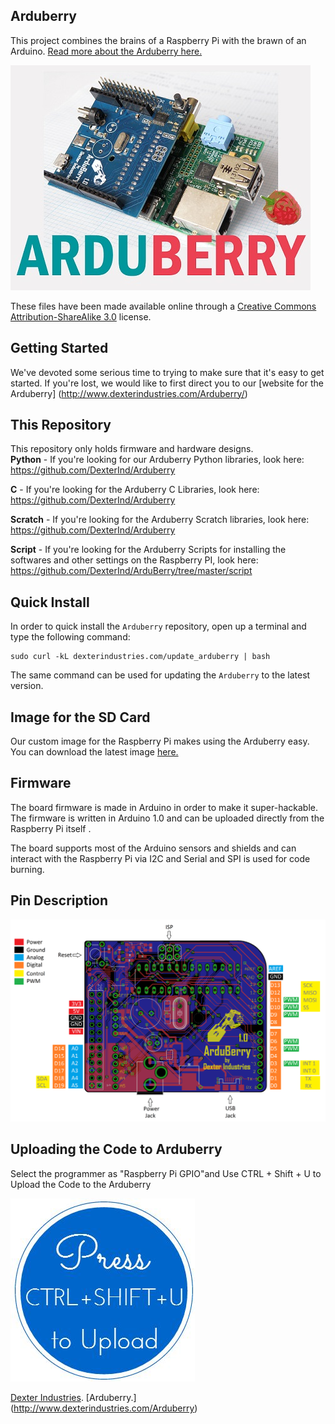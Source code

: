 ## **Arduberry**
This project combines the brains of a Raspberry Pi with the brawn of an Arduino.  [Read more about the Arduberry here.](http://www.dexterindustries.com/Arduberry)

![Picture](Arduberry_Logo_3%20copy.jpg)

These files have been made available online through a [Creative Commons Attribution-ShareAlike 3.0](http://creativecommons.org/licenses/by-sa/3.0/) license.

## Getting Started

We've devoted some serious time to trying to make sure that it's easy to get started.  If you're lost, we would like to first direct you to our [website for the Arduberry] (http://www.dexterindustries.com/Arduberry/)

## This Repository

This repository only holds firmware and hardware designs.  
**Python** - If you're looking for our Arduberry Python libraries, look here:	https://github.com/DexterInd/Arduberry
	
**C** - If you're looking for the Arduberry C Libraries, look here: 		https://github.com/DexterInd/Arduberry
	
**Scratch** - If you're looking for the Arduberry Scratch libraries, look here:	https://github.com/DexterInd/Arduberry

**Script** - If you're looking for the Arduberry Scripts for installing the softwares and other settings on the Raspberry PI, look here:	https://github.com/DexterInd/ArduBerry/tree/master/script

## Quick Install

In order to quick install the `Arduberry` repository, open up a terminal and type the following command:
```
sudo curl -kL dexterindustries.com/update_arduberry | bash
```
The same command can be used for updating the `Arduberry` to the latest version.

## Image for the SD Card
Our custom image for the Raspberry Pi makes using the Arduberry easy. You can download the latest image [here.](http://www.dexterindustries.com/howto/raspberry-pi-tutorials/install-raspbian-for-robots-image-on-an-sd-card/)
	
## Firmware
The board firmware is made in Arduino in order to make it super-hackable.  The firmware is written in Arduino 1.0 and can be uploaded directly from the Raspberry Pi itself .

The board supports most of the Arduino sensors and shields and can interact with the Raspberry Pi via I2C and Serial and SPI is used for code burning.

## Pin Description
![ Arduberry Upload ](Arduberry_hardware_description.png)

## Uploading the Code to Arduberry
Select the programmer as "Raspberry Pi GPIO"and Use CTRL + Shift + U to Upload the Code to the Arduberry

![Arduberry Upload](uploadProgram.JPG)



[Dexter Industries](http://www.dexterindustries.com/).
[Arduberry.] (http://www.dexterindustries.com/Arduberry)
